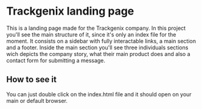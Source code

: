 # Trackgenix landing page
This is a landing page made for the Trackgenix company. In this project you'll see the main structure of it, since it's only an index file for the moment. It consists on a sidebar with fully interactable links, a main section and a footer. Inside the main section you'll see three individuals sections wich depicts the company story, what their main product does and also a contact form for submitting a message.

## How to see it

You can just double click on the index.html file and it should open on your main or default browser.